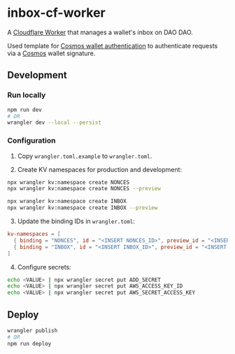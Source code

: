 # inbox-cf-worker

A [Cloudflare Worker](https://workers.cloudflare.com/) that manages a wallet's
inbox on DAO DAO.

Used template for [Cosmos wallet
authentication](https://github.com/NoahSaso/cloudflare-worker-cosmos-auth) to
authenticate requests via a [Cosmos](https://cosmos.network) wallet signature.

## Development

### Run locally

```sh
npm run dev
# OR
wrangler dev --local --persist
```

### Configuration

1. Copy `wrangler.toml.example` to `wrangler.toml`.

2. Create KV namespaces for production and development:

```sh
npx wrangler kv:namespace create NONCES
npx wrangler kv:namespace create NONCES --preview

npx wrangler kv:namespace create INBOX
npx wrangler kv:namespace create INBOX --preview
```

3. Update the binding IDs in `wrangler.toml`:

```toml
kv-namespaces = [
  { binding = "NONCES", id = "<INSERT NONCES_ID>", preview_id = "<INSERT NONCES_PREVIEW_ID>" },
  { binding = "INBOX", id = "<INSERT INBOX_ID>", preview_id = "<INSERT INBOX_PREVIEW_ID>" },
]
```

4. Configure secrets:

```sh
echo <VALUE> | npx wrangler secret put ADD_SECRET
echo <VALUE> | npx wrangler secret put AWS_ACCESS_KEY_ID
echo <VALUE> | npx wrangler secret put AWS_SECRET_ACCESS_KEY
```

## Deploy

```sh
wrangler publish
# OR
npm run deploy
```
